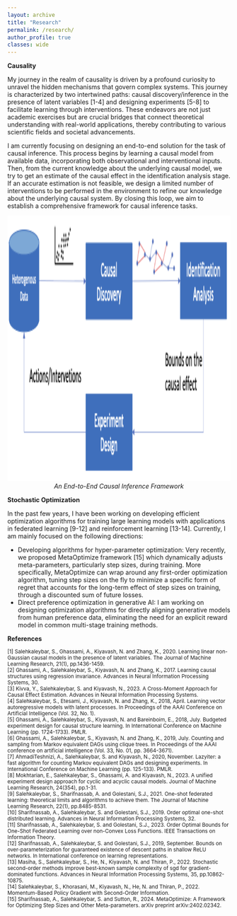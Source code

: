 ```yaml
---
layout: archive
title: "Research"
permalink: /research/
author_profile: true
classes: wide
---
```


**Causality**

My journey in the realm of causality is driven by a profound curiosity to unravel the hidden mechanisms that govern complex systems. This journey is characterized by two intertwined paths: causal discovery/inference in the presence of latent variables [1-4] and designing experiments [5-8] to facilitate learning through interventions. These endeavors are not just academic exercises but are crucial bridges that connect theoretical understanding with real-world applications, thereby contributing to various scientific fields and societal advancements. 

I am currently focusing on designing an end-to-end solution for the task of causal inference. This process begins by learning a causal model from available data, incorporating both observational and interventional inputs. Then, from the current knowledge about the underlying causal model, we try to get an estimate of the causal effect in the identification analysis stage. If an accurate estimation is not feasible, we design a limited number of interventions to be performed in the environment to refine our knowledge about the underlying causal system. By closing this loop, we aim to establish a comprehensive framework for causal inference tasks.

<div style="text-align: center;">
    <img src="/assets/images/Causal_Framework.png" alt="End-to-End Causal Inference Framework" width="800" height="600">
    <br>
    <em>An End-to-End Causal Inference Framework</em>
</div>

**Stochastic Optimization**

In the past few years, I have been working on developing efficient optimization algorithms for training large learning models with applications in  federated learning [9-12] and reinforcement learning [13-14]. Currently, I am mainly focused on the following directions:
- Developing algorithms for hyper-parameter optimization: Very recently, we proposed MetaOptimize framework [15] which dynamically adjusts meta-parameters, particularly step sizes, during training. More specifically, MetaOptimize can wrap around any first-order optimization algorithm, tuning step sizes on the fly to minimize a specific form of regret that accounts for the long-term effect of step sizes on training, through a discounted sum of future losses.
- Direct preference optimization in generative AI: I am working on designing optimization algorithms for directly aligning generative models from human preference data, eliminating the need for an explicit reward model in common multi-stage training methods.

**References**
<p style="font-size:smaller;">
[1] Salehkaleybar, S., Ghassami, A., Kiyavash, N. and Zhang, K., 2020. Learning linear non-Gaussian causal models in the presence of latent variables. The Journal of Machine Learning Research, 21(1), pp.1436-1459.
<br>
[2] Ghassami, A., Salehkaleybar, S., Kiyavash, N. and Zhang, K., 2017. Learning causal structures using regression invariance. Advances in Neural Information Processing Systems, 30.
<br>
[3] Kivva, Y., Salehkaleybar, S. and Kiyavash, N., 2023. A Cross-Moment Approach for Causal Effect Estimation. Advances in Neural Information Processing Systems.
<br>
[4] Salehkaleybar, S., Etesami, J., Kiyavash, N. and Zhang, K., 2018, April. Learning vector autoregressive models with latent processes. In Proceedings of the AAAI Conference on Artificial Intelligence (Vol. 32, No. 1).
<br>
[5] Ghassami, A., Salehkaleybar, S., Kiyavash, N. and Bareinboim, E., 2018, July. Budgeted experiment design for causal structure learning. In International Conference on Machine Learning (pp. 1724-1733). PMLR.
<br>
[6] Ghassami, A., Salehkaleybar, S., Kiyavash, N. and Zhang, K., 2019, July. Counting and sampling from Markov equivalent DAGs using clique trees. In Proceedings of the AAAI conference on artificial intelligence (Vol. 33, No. 01, pp. 3664-3671).
<br>
[7] AhmadiTeshnizi, A., Salehkaleybar, S. and Kiyavash, N., 2020, November. Lazyiter: a fast algorithm for counting Markov equivalent DAGs and designing experiments. In International Conference on Machine Learning (pp. 125-133). PMLR.
<br>
[8] Mokhtarian, E., Salehkaleybar, S., Ghassami, A. and Kiyavash, N., 2023. A unified experiment design approach for cyclic and acyclic causal models. Journal of Machine Learning Research, 24(354), pp.1-31.
<br>
[9] Salehkaleybar, S., Sharifnassab, A. and Golestani, S.J., 2021. One-shot federated learning: theoretical limits and algorithms to achieve them. The Journal of Machine Learning Research, 22(1), pp.8485-8531.
<br>
[10] Sharifnassab, A., Salehkaleybar, S. and Golestani, S.J., 2019. Order optimal one-shot distributed learning. Advances in Neural Information Processing Systems, 32.
<br>
[11] Sharifnassab, A., Salehkaleybar, S. and Golestani, S.J., 2023. Order Optimal Bounds for One-Shot Federated Learning over non-Convex Loss Functions. IEEE Transactions on Information Theory.
<br>
[12] Sharifnassab, A., Salehkaleybar, S. and Golestani, S.J., 2019, September. Bounds on over-parameterization for guaranteed existence of descent paths in shallow ReLU networks. In International conference on learning representations.
<br>
[13] Masiha, S., Salehkaleybar, S., He, N., Kiyavash, N. and Thiran, P., 2022. Stochastic second-order methods improve best-known sample complexity of sgd for gradient-dominated functions. Advances in
Neural Information Processing Systems, 35, pp.10862-10875.
<br>
[14] Salehkaleybar, S., Khorasani, M., Kiyavash, N., He, N. and Thiran, P., 2022. Momentum-Based Policy Gradient with Second-Order Information.
<br>
[15] Sharifnassab, A., Salehkaleybar, S. and Sutton, R., 2024. MetaOptimize: A Framework for Optimizing Step Sizes and Other Meta-parameters. arXiv preprint arXiv:2402.02342.
</p>
